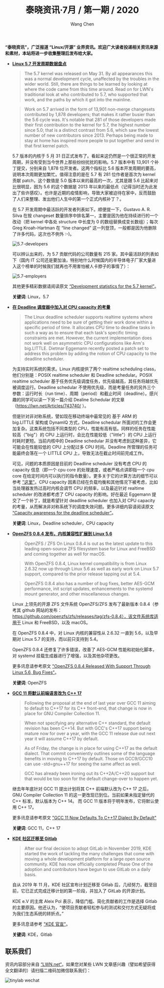 ﻿---
title: 泰晓资讯·7月 / 第一期 / 2020
author: 'Wang Chen'
group: news
draft: false
top: false
album: 泰晓资讯
layout: weekly
license: "cc-by-nc-nd-4.0"
permalink: /tinylab-weekly-07-1st-2020/
tags:
  - Linux
  - Deadline scheduler
  - CPU capacity
  - OpenZFS
  - GCC 11
  - C++ 17
  - KDE
  - Gitlab
categories:
  - 泰晓资讯
  - 技术动态
  - 行业动向
---

**“泰晓资讯”，广泛报道 “Linux/开源” 业界资讯。欢迎广大读者投递相关资讯来源和素材，本站将进一步收集整理后发布给大家。**

- [**Linux 5.7 开发周期数据盘点**](https://lwn.net/Articles/821813/)

    > The 5.7 kernel was released on May 31. By all appearances this was a normal development cycle, unaffected by the troubles in the wider world. Still, there are things to be learned by looking at where the code came from this time around. Read on for LWN's traditional look at who contributed to 5.7, who supported that work, and the paths by which it got into the mainline.

    > Work on 5.7 arrived in the form of 13,901 non-merge changesets contributed by 1,878 developers; that makes it rather busier than the 5.6 cycle was. It's notable that 281 of those developers made their first contribution to the kernel for 5.7, the highest number since 5.0; that is a distinct contrast from 5.6, which saw the lowest number of new contributors since 2013. Perhaps being made to stay at home has inspired more people to put together and send in that first kernel patch.

    5.7 版本的内核于 5 月 31 日正式发布了。看起来这仍然是一个很正常的开发周期，并没有受到当今世界上那些纷纷扰扰的影响。5.7 版本中有 13,901 个补丁提交，分别来自 1,878 位开发者。这两个指标比 5.6 版本开发周期的要高，说明本次周期更加繁忙。值得注意的是在 5.7 有 281 位作者是首次为 kernel 贡献 patch，这个数值是 5.0 版本以来的最高的一次，尤其是跟 5.6 比起来对比很明显，因为 5.6 的这个数据是 2013 年以来的最低点（记得当时还为此发出了些许感叹）。也许是近期的疫情影响，导致大家被迫待在家中，反而鼓励了人们来整理、发出他们人生中的第一个正式内核补丁？。

    在 5.7 开发周期中最活跃的开发者列表如下。顺便提一下，Gustavo A. R. Silva 在按 changeset 数量排序中排名第一，主要是因为他在持续进行的一个改动（把 kernel 中各处 structure 中长度为 0 的数组替换成变长数组）；每次 Greg Kroah-Hartman 在 “line changed” 这一列登顶，一般都是因为他删除了许多代码，这次也不例外 :-)。
	
	![5.7-developers](/wp-content/uploads/2020/07/weeky-news-7-1/5.7-developers.png)

    可以辨认出来的，为 5.7 贡献代码的公司数量有 215 家。其中最活跃的列表如下（国内 IT 公司还是要加油，特别地什么时候国内的半导体电子厂家大量进入这个榜单的时候我们就再也不用害怕被人卡脖子的事情了）：

    ![5.7-employers](/wp-content/uploads/2020/07/weeky-news-7-1/5.7-employers.png)
	
	其他更多精彩数据请阅读原文 [“Development statistics for the 5.7 kernel”](https://lwn.net/Articles/821813/)。

    **关键词**: Linux，5.7

- [**在 Deadline 调度器中加入对 CPU capacity 的考量**](https://lwn.net/Articles/821578/)

    > The Linux deadline scheduler supports realtime systems where applications need to be sure of getting their work done within a specific period of time. It allocates CPU time to deadline tasks in such a way as to ensure that each task's specific timing constraints are met. However, the current implementation does not work well on asymmetric CPU configurations like Arm's big.LITTLE. Dietmar Eggemann recently posted a patch set to address this problem by adding the notion of CPU capacity to the deadline scheduler.

    为支持实时系统的需求。Linux 内核提供了两个 realtime scheduling class，他们分别是：POSIX realtime scheduler 和 Deadline schedular。POSIX realtime scheduler 基于任务优先级调度任务，优先级越高，其任务将越优先被调度运行。Deadline schedular 不使用优先级，而是考量任务的另外三个参数：运行时长（run time）、周期（period）和截止时间（deadline）。感兴趣的同学可以读一下另一篇介绍 Dealine Schedular 的文章（https://lwn.net/Articles/743740/ ）。

    但是针对非对称系统，譬如现在移动终端中最常见的 基于 ARM 的 big.LITTLE 架构或 DynamIQ 方式，Deadline schedular 所面对的工作会更加复杂。这类系统包括不同类型的 CPU，性能有高有低。同样的任务在性能较高（"big"）的 CPU 上运行时，会比在性能较低（"little"）的 CPU 上运行时耗时更短。当前内核中的 Deadline schedular 并没有考虑到这种差异，它可能会在性能较低的 CPU 上分配过多 CPU 时间。Deadline 所管理的任务可能最终会落在一个 LITTLE CPU 上，导致无法在截止时间前完成工作。

    可见，问题的本质原因是目前的 Deadline scheduler 没有考虑 CPU 的 capacity 信息（即一个 cpu core 的处理速度，或者严格点讲即指一个 cpu core 在给定时间内可以执行的指令数量）。更多关于它的计算方法的细节可以参考 ["这里"](https://lwn.net/Articles/639543/)。CPU capacity 因素已经在负载均衡和其他情况下被考虑，比如当处理器发热过高时内核会调节 CPU 的频率，以及最近针对 realtime scheduler 的改进都考虑了 CPU capacity 的影响。好在最近 Eggemann 提交了一个补丁，就是希望针对 deadline scheduler 也加入对 CPU capacity 的考量，从而解决非对称系统下的调度失效问题。更多详细内容请阅读原文 [“Capacity awareness for the deadline scheduler”](https://lwn.net/Articles/821578/)。

    **关键词**: Linux，Deadline scheduler，CPU capacity

- [**OpenZFS 0.8.4 发布，内核兼容性扩展到 Linux 5.6**](https://www.phoronix.com/scan.php?page=news_item&px=OpenZFS-0.8.4-Released)

    > OpenZFS / ZFS On Linux 0.8.4 is out as the latest update to this leading open-source ZFS filesystem base for Linux and FreeBSD and coming together as well for macOS.

    > With OpenZFS 0.8.4, Linux kernel compatibility is from Linux 2.6.32 now up through Linux 5.6 as well as early work on Linux 5.7 support, compared to the prior release tapping out at 5.4.

    > OpenZFS 0.8.4 also has a number of bug fixes, better AES-GCM performance, init script updates, enhancements to the systemd mount generator, and other miscellaneous changes. 

    Linux 上领先的开源 ZFS 文件系统 OpenZFS/ZFS 发布了最新版本 0.8.4（参考其 github 网站的发布：https://github.com/openzfs/zfs/releases/tag/zfs-0.8.4），该文件系统库适用于 Linux 和 FreeBSD，以及 macOS。

    在 OpenZFS 0.8.4 中，对 Linux 内核的兼容性从 2.6.32 一直到 5.6，以及早期对 Linux 5.7 的支持，而以前只支持到 5.4。

    OpenZFS 0.8.4 还修复了许多错误，改善了 AES-GCM 性能和初始化脚本，对 systemd 挂载生成器进行了增强，以及其他杂项更改。

    更多讯息请参考原文 ["OpenZFS 0.8.4 Released With Support Through Linux 5.6, Bug Fixes"](https://www.phoronix.com/scan.php?page=news_item&px=OpenZFS-0.8.4-Released)。

    **关键词**: OpenZFS

- [**GCC 11 将默认前端语言改为 C++ 17**](https://www.phoronix.com/scan.php?page=news_item&px=GCC-11-Cpp-17-Default)

    > Following the proposal at the end of last year over GCC 11 aiming to default to C++17 for its C++ front-end, that change is now in place for GNU Compiler Collection 11.

    > When not specifying any alternative C++ standard, the default revision has been C++14. But with GCC's C++17 support being mature now for over a year, with the GCC 11 release due out next year it will assume C++17 by default.

    > As of Friday, the change is in place for using C++17 as the default dialect. That commit conveniently outlines some of the language benefits in moving to C++17 by default. Those on GCC9/GCC10 can use -std=gnu++17 for seeing the same affect as well.

    > GCC has already been ironing out its C++2A/C++20 support but that would be too soon for the default change-over to happen yet.

    继去年年底针对 GCC 11 提出计划将其 C++ 前端默认改为 C++ 17 之后，GNU Compiler Collection 11 的这一更改现已到位。当前如果未指定替代的 C++ 标准，默认版本为 C++ 14。 而 GCC 11 版本将于明年发布，它将默认使用 C++ 17。

    更多讯息请参考原文 ["GCC 11 Now Defaults To C++17 Dialect By Default"](https://www.phoronix.com/scan.php?page=news_item&px=GCC-11-Cpp-17-Default)

    **关键词**: GCC 11，C++ 17
	
- [**KDE 社区迁移至 Gitlab**](https://dot.kde.org/2020/06/30/kdes-gitlab-now-live)

    > After our final decision to adopt GitLab in November 2019, KDE started the work of tackling the many challenges that come with moving a whole development platform for a large open source community. KDE has now officially completed Phase One of the adoption and contributors have begun to use GitLab on a daily basis.

    自从 2019 年 11 月，KDE 社区宣布计划迁移至 Gitlab 后，几经努力，截至目前，它已正式完成迁移计划的第一阶段，并加入了 GitLab 的开源计划。

    KDE e.V 的主席 Aleix Pol 表示，降低门槛、简化贡献者的工作是选择 Gitlab 的主要原因。他还认为，“使项目贡献者轻松参与的测试和交付方式无疑将成为我们生态系统的转折点。”
	
	更多讯息请参考 ["KDE 官宣"](https://dot.kde.org/2020/06/30/kdes-gitlab-now-live)。
	
	**关键词**: KDE，Gitlab

## 联系我们

资讯内容部分来自 [“LWN.net“](https://lwn.net/)。如果您对某些 LWN 文章感兴趣（譬如希望获得全文翻译的）请扫描二维码加微信联系我们：

![tinylab wechat](/images/wechat/tinylab.jpg)
